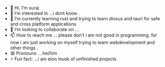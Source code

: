 - 👋 Hi, I’m suraj
- 👀 I’m interested in ...i dont know .
- 🌱 I’m currently learning rust and trying to learn dioxus and tauri for safe and cross platform applications 
- 💞️ I’m looking to collaborate on ...
- 📫 How to reach me ... please don't i am not good in programming. for now i am just working on myself trying to learn webdevelopment and other things . 
- 😄 Pronouns: ...he/him
- ⚡ Fun fact: ...i am elon musk of unfinished projects 

<!---
surajsays/surajsays is a ✨ special ✨ repository because its `README.md` (this file) appears on your GitHub profile.
You can click the Preview link to take a look at your changes.
--->
